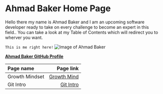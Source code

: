# Ahmad Baker Home Page

Hello there my name is Ahmad Baker and I am an upcoming software developer ready to take on every challenge to become an expert in this field.. You can take a look at my Table of Contents which will redirect you to wherver you want. 

`This is me right here!`
![Image of Ahmad Baker](https://scontent.famm3-3.fna.fbcdn.net/v/t1.6435-9/162965464_2899772663627606_1365338628698560620_n.jpg?_nc_cat=105&ccb=1-3&_nc_sid=09cbfe&_nc_eui2=AeEPRhVRTG4y4gFBB09elIMeHX2zKsWsnu8dfbMqxaye7wRZ2kzDsGRtfzA4rPSnjZinrn9ZcX9JV0QKYXNRmrI4&_nc_ohc=jTjlaWozsYoAX_iU5Yw&_nc_ht=scontent.famm3-3.fna&oh=fa6f45d277cd15cd9d5d0e68a76a58a0&oe=60C7948E)

[**Ahmad Baker GitHub Profile**](https://github.com/AhmadBaker1)



| Page name      |  Page link    |
| :---           |          ---: |
| Growth Mindset | [Growth Mind](https://ahmadbaker1.github.io/reading-notes/)                  |
| Git Intro      | [Git Intro](https://ahmadbaker1.github.io/reading-notes/intro)             |